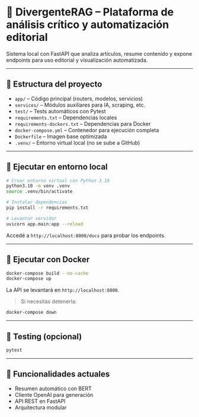 # 🧠 DivergenteRAG – Plataforma de análisis crítico y automatización editorial

Sistema local con FastAPI que analiza artículos, resume contenido y expone endpoints para uso editorial y visualización automatizada.

---

## 📁 Estructura del proyecto

- `app/` – Código principal (routers, modelos, servicios)
- `services/` – Módulos auxiliares para IA, scraping, etc.
- `test/` – Tests automáticos con Pytest
- `requirements.txt` – Dependencias locales
- `requirements-dockers.txt` – Dependencias para Docker
- `docker-compose.yml` – Contenedor para ejecución completa
- `Dockerfile` – Imagen base optimizada
- `.venv/` – Entorno virtual local (no se sube a GitHub)

---

## 🚀 Ejecutar en entorno local

```bash
# Crear entorno virtual con Python 3.10
python3.10 -m venv .venv
source .venv/bin/activate

# Instalar dependencias
pip install -r requirements.txt

# Levantar servidor
uvicorn app.main:app --reload
```

Accedé a `http://localhost:8000/docs` para probar los endpoints.

---

## 🐳 Ejecutar con Docker

```bash
docker-compose build --no-cache
docker-compose up
```

La API se levantará en `http://localhost:8000`.

> Si necesitás detenerla:
```bash
docker-compose down
```

---

## 🧪 Testing (opcional)

```bash
pytest
```

---

## 🧠 Funcionalidades actuales

- Resumen automático con BERT
- Cliente OpenAI para generación
- API REST en FastAPI
- Arquitectura modular
